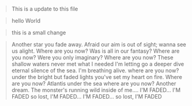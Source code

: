 > This is a update to this file

> hello World

> this is a small change


> Another star you fade away. Afraid our aim is out of sight; wanna see us alight. Where are you now? Was is all in our fantasy? Where are you now? Were you only imaginary? Where are you now? These shallow waters never met what I needed I'm letting go a deeper dive eternal silence of the sea. I'm breathing alive. where are you now?
under the bright but faded lights you've set my heart on fire. Where are you now? Atlantis under the sea where are you now? Another dream. The monster's running wild inside of me.... I'M FADED... I'M FADED so lost, I'M FADED... I'M FADED... so lost, I'M FADED
